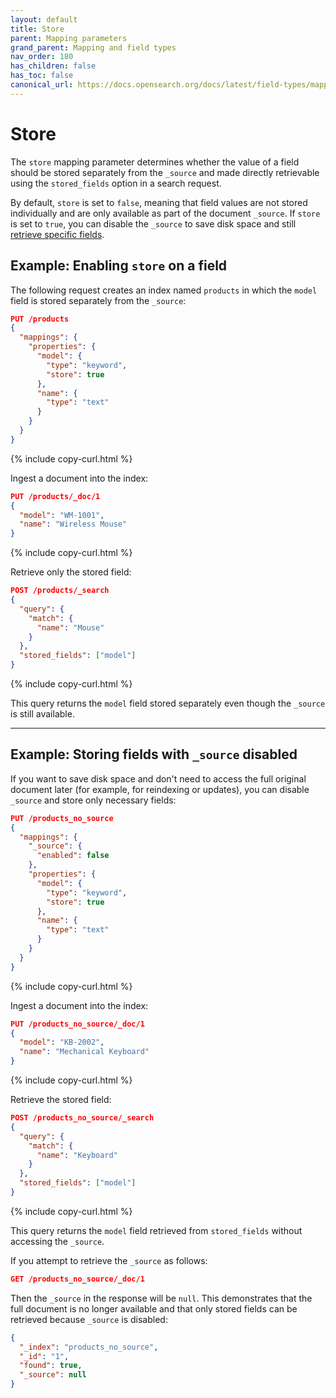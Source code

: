 ```yaml
---
layout: default
title: Store
parent: Mapping parameters
grand_parent: Mapping and field types
nav_order: 180
has_children: false
has_toc: false
canonical_url: https://docs.opensearch.org/docs/latest/field-types/mapping-parameters/store/
---
```


# Store

The `store` mapping parameter determines whether the value of a field should be stored separately from the `_source` and made directly retrievable using the `stored_fields` option in a search request.

By default, `store` is set to `false`, meaning that field values are not stored individually and are only available as part of the document `_source`. If `store` is set to `true`, you can disable the `_source` to save disk space and still [retrieve specific fields]({{site.url}}{{site.baseurl}}/search-plugins/searching-data/retrieve-specific-fields/).

## Example: Enabling `store` on a field

The following request creates an index named `products` in which the `model` field is stored separately from the `_source`:

```json
PUT /products
{
  "mappings": {
    "properties": {
      "model": {
        "type": "keyword",
        "store": true
      },
      "name": {
        "type": "text"
      }
    }
  }
}
```
{% include copy-curl.html %}

Ingest a document into the index:

```json
PUT /products/_doc/1
{
  "model": "WM-1001",
  "name": "Wireless Mouse"
}
```
{% include copy-curl.html %}

Retrieve only the stored field:

```json
POST /products/_search
{
  "query": {
    "match": {
      "name": "Mouse"
    }
  },
  "stored_fields": ["model"]
}
```
{% include copy-curl.html %}

This query returns the `model` field stored separately even though the `_source` is still available.

---

## Example: Storing fields with `_source` disabled

If you want to save disk space and don't need to access the full original document later (for example, for reindexing or updates), you can disable `_source` and store only necessary fields:

```json
PUT /products_no_source
{
  "mappings": {
    "_source": {
      "enabled": false
    },
    "properties": {
      "model": {
        "type": "keyword",
        "store": true
      },
      "name": {
        "type": "text"
      }
    }
  }
}
```
{% include copy-curl.html %}

Ingest a document into the index:

```json
PUT /products_no_source/_doc/1
{
  "model": "KB-2002",
  "name": "Mechanical Keyboard"
}
```
{% include copy-curl.html %}

Retrieve the stored field:

```json
POST /products_no_source/_search
{
  "query": {
    "match": {
      "name": "Keyboard"
    }
  },
  "stored_fields": ["model"]
}
```
{% include copy-curl.html %}

This query returns the `model` field retrieved from `stored_fields` without accessing the `_source`.

If you attempt to retrieve the `_source` as follows:

```json
GET /products_no_source/_doc/1
```

Then the `_source` in the response will be `null`. This demonstrates that the full document is no longer available and that only stored fields can be retrieved because `_source` is disabled:

```json
{
  "_index": "products_no_source",
  "_id": "1",
  "found": true,
  "_source": null
}
```
